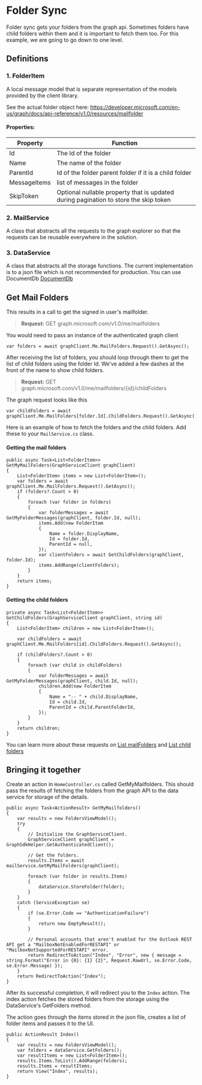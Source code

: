 # Folder Sync
Folder sync gets your folders from the graph api. Sometimes folders have child folders within them and it is important to fetch them too.
For this example, we are going to go down to one level.

## Definitions

### 1. FolderItem
A local message model that is separate representation of the models provided by the 
client library. 


See the actual folder object here: https://developer.microsoft.com/en-us/graph/docs/api-reference/v1.0/resources/mailfolder

#### Properties:

|        Property         |                        Function                        |
| -------------------- | ------------------------------------------------------- |
| Id        | The Id of the folder                      | 
| Name        | The name of the folder                        | 
| ParentId        | Id of the folder parent folder if it is a child folder                  | 
| MessageItems        | list of messages in the folder                        | 
| SkipToken        | Optional nullable property that is updated during pagination to store the skip token                       | 


### 2. MailService
A class that abstracts all the requests to the graph explorer so that the requests can be reusable everywhere in the solution.

### 3. DataService
A class that abstracts all the storage functions. The current implementation is to a json file which is not recommended for production.
You can use DocumentDb [DocumentDb](https://azure.microsoft.com/en-us/resources/videos/introduction-to-azure-documentdb) 

## Get Mail Folders
This results in a call to get the signed in user's mailfolder. 


> **Request:** GET graph.microsoft.com/v1.0/me/mailfolders


You would need to pass an instance of the authenticated graph client

```
var folders = await graphClient.Me.MailFolders.Request().GetAsync();
```

After receiving the list of folders, you should loop through them to get the list of child folders using the folder Id. We've added a few dashes at the front of the name to show child folders.

> **Request:** GET graph.microsoft.com/v1.0/me/mailfolders/{id}/childFolders

The graph request looks like this

```
var childFolders = await graphClient.Me.MailFolders[folder.Id].ChildFolders.Request().GetAsync();
``` 

Here is an example of how to fetch the folders and the child folders. 
Add these to your `MailService.cs` class.

#### Getting the mail folders
```
public async Task<List<FolderItem>> GetMyMailFolders(GraphServiceClient graphClient)
{
    List<FolderItem> items = new List<FolderItem>();
    var folders = await graphClient.Me.MailFolders.Request().GetAsync();
    if (folders?.Count > 0)
    {
        foreach (var folder in folders)
        {
            var folderMessages = await GetMyFolderMessages(graphClient, folder.Id, null);
            items.Add(new FolderItem
            {
                Name = folder.DisplayName,
                Id = folder.Id,
                ParentId = null,
            });
            var clientFolders = await GetChildFolders(graphClient, folder.Id);
            items.AddRange(clientFolders);
        }
    }
    return items;
}
```
#### Getting the child folders
```
private async Task<List<FolderItem>> GetChildFolders(GraphServiceClient graphClient, string id)
{
    List<FolderItem> children = new List<FolderItem>();

    var childFolders = await graphClient.Me.MailFolders[id].ChildFolders.Request().GetAsync();

    if (childFolders?.Count > 0)
    {
        foreach (var child in childFolders)
        {
            var folderMessages = await GetMyFolderMessages(graphClient, child.Id, null);
            children.Add(new FolderItem
            {
                Name = "-- " + child.DisplayName,
                Id = child.Id,
                ParentId = child.ParentFolderId,
            });
        }
    }
    return children;
}
``` 
You can learn more about these requests on [List mailFolders](https://developer.microsoft.com/en-us/graph/docs/api-reference/v1.0/api/user_list_mailfolders) 
and [List child folders](https://developer.microsoft.com/en-us/graph/docs/api-reference/v1.0/api/mailfolder_list_childfolders)


## Bringing it together
Create an action in `HomeController.cs` called GetMyMailfolders. 
This should pass the results of fetching the folders from the graph API to the data service for storage of the details.
```
public async Task<ActionResult> GetMyMailfolders()
{
    var results = new FoldersViewModel();
    try
    {
        // Initialize the GraphServiceClient.
        GraphServiceClient graphClient = GraphSdkHelper.GetAuthenticatedClient();

        // Get the folders.
        results.Items = await mailService.GetMyMailFolders(graphClient);

        foreach (var folder in results.Items)
        {
            dataService.StoreFolder(folder);
        }
    }
    catch (ServiceException se)
    {
        if (se.Error.Code == "AuthenticationFailure")
        {
            return new EmptyResult();
        }

        // Personal accounts that aren't enabled for the Outlook REST API get a "MailboxNotEnabledForRESTAPI" or "MailboxNotSupportedForRESTAPI" error.
        return RedirectToAction("Index", "Error", new { message = string.Format("Error in {0}: {1} {2}", Request.RawUrl, se.Error.Code, se.Error.Message) });
    }
    return RedirectToAction("Index");
}
```


After its successful completion, it will redirect you to the `Index` action. 
The index action fetches the stored folders from the storage using the DataService's GetFolders method.

The action goes through the items stored in the json file, creates a list of folder items
and passes it to the UI. 

```
public ActionResult Index()
{
    var results = new FoldersViewModel();
    var folders = dataService.GetFolders();
    var resultItems = new List<FolderItem>();
    results.Items.ToList().AddRange(folders);
    results.Items = resultItems;
    return View("Index", results);
}
```
